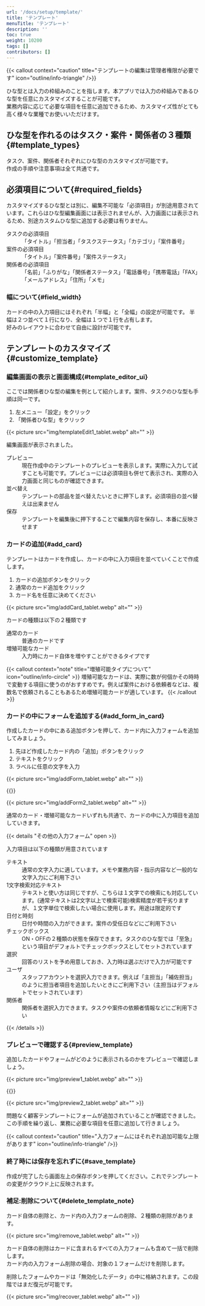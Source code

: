 ```yaml
---
url: '/docs/setup/template/'
title: 'テンプレート'
menuTitle: 'テンプレート'
description: ''
toc: true
weight: 10200
tags: []
contributors: []
---
```


{{< callout context="caution" title="テンプレートの編集は管理者権限が必要です" icon="outline/info-triangle" />}}

ひな型とは入力の枠組みのことを指します。本アプリでは入力の枠組みであるひな型を任意にカスタマイズすることが可能です。  
業務内容に応じて必要な項目を任意に追加できるため、カスタマイズ性がとても高く様々な業種でお使いいただけます。

## ひな型を作れるのはタスク・案件・関係者の３種類{#template_types}

タスク、案件、関係者それぞれにひな型のカスタマイズが可能です。  
作成の手順や注意事項は全て共通です。

## 必須項目について{#required_fields}

カスタマイズするひな型とは別に、編集不可能な「必須項目」が別途用意されています。これらはひな型編集画面には表示されませんが、入力画面には表示されるため、別途カスタムひな型に追加する必要は有りません。

<dl class="basic">
<dt>タスクの必須項目</dt>
<dd>「タイトル」「担当者」「タスクステータス」「カテゴリ」「案件番号」</dd>
<dt>案件の必須項目</dt>
<dd>「タイトル」「案件番号」「案件ステータス」</dd>
<dt>関係者の必須項目</dt>
<dd>「名前」「ふりがな」「関係者ステータス」「電話番号」「携帯電話」「FAX」「メールアドレス」「住所」「メモ」</dd>
</dl>

### 幅について{#field_width}

カードの中の入力項目にはそれぞれ「半幅」と「全幅」の設定が可能です。
半幅は２つ並べて１行になり、全幅は１つで１行を占有します。  
好みのレイアウトに合わせて自由に設計が可能です。

## テンプレートのカスタマイズ{#customize_template}

### 編集画面の表示と画面構成{#template_editor_ui}

ここでは関係者ひな型の編集を例として紹介します。案件、タスクのひな型も手順は同一です。

1. 左メニュー「設定」をクリック
2. 「関係者ひな型」をクリック

{{< picture src="img/templateEdit1_tablet.webp" alt="" >}}

編集画面が表示されました。

<dl class="basic">
<dt>プレビュー</dt>
<dd>現在作成中のテンプレートのプレビューを表示します。実際に入力して試すことも可能です。プレビューには必須項目も併せて表示され、実際の入力画面と同じものが確認できます。</dd>
<dt>並べ替え</dt>
<dd>テンプレートの部品を並べ替えたいときに押下します。必須項目の並べ替えは出来ません</dd>
<dt>保存</dt>
<dd>テンプレートを編集後に押下することで編集内容を保存し、本番に反映させます</dd>
</dl>

### カードの追加{#add_card}

テンプレートはカードを作成し、カードの中に入力項目を並べていくことで作成します。

1. カードの追加ボタンをクリック
2. 通常のカード追加をクリック
3. カード名を任意に決めてください

{{< picture src="img/addCard_tablet.webp" alt="" >}}

カードの種類は以下の２種類です

<dl class="basic">
<dt>通常のカード</dt>
<dd>普通のカードです</dd>
<dt>増殖可能なカード</dt>
<dd>入力時にカード自体を増やすことができるタイプです</dd>
</dl>

{{< callout context="note" title="増殖可能タイプについて" icon="outline/info-circle" >}}
増殖可能なカードは、実際に数が何個かその時時で変動する項目に使うのがおすすめです。例えば案件における依頼者などは、複数名で依頼されることもあるため増殖可能カードが適しています。
{{< /callout >}}

### カードの中にフォームを追加する{#add_form_in_card}

作成したカードの中にある追加ボタンを押して、カード内に入力フォームを追加してみましょう。

1. 先ほど作成したカード内の「追加」ボタンをクリック
2. テキストをクリック
3. ラベルに任意の文字を入力

{{< picture src="img/addForm_tablet.webp" alt="" >}}

{{<nextArrow>}}

{{< picture src="img/addForm2_tablet.webp" alt="" >}}

通常のカード・増殖可能なカードいずれも共通で、カードの中に入力項目を追加していきます。

{{< details "その他の入力フォーム" open >}}

入力項目は以下の種類が用意されています

<dl class="basic">
<dt>テキスト</dt>
<dd>通常の文字入力に適しています。メモや業務内容・指示内容など一般的な文字入力にご利用下さい</dd>
<dt>1文字検索対応テキスト</dt>
<dd>テキストと使い方は同じですが、こちらは１文字での検索にも対応しています。(通常テキストは2文字以上で検索可能)検索精度が若干劣りますが、１文字単位で検索したい場合に使用します。用途は限定的です</dd>
<dt>日付と時刻</dt>
<dd>日付や時間の入力ができます。案件の受任日などにご利用下さい</dd>
<dt>チェックボックス</dt>
<dd>ON・OFFの２種類の状態を保存できます。タスクのひな型では「至急」という項目がデフォルトでチェックボックスとしてセットされています</dd>
<dt>選択</dt>
<dd>回答のリストを予め用意しておき、入力時は選ぶだけで入力が可能です</dd>
<dt>ユーザ</dt>
<dd>スタッフアカウントを選択入力できます。例えば「主担当」「補佐担当」のように担当者項目を追加したいときにご利用下さい（主担当はデフォルトでセットされています）</dd>
<dt>関係者</dt>
<dd>関係者を選択入力できます。タスクや案件の依頼者情報などにご利用下さい</dd>
</dl>

{{< /details >}}

### プレビューで確認する{#preview_template}

追加したカードやフォームがどのように表示されるのかをプレビューで確認しましょう。

{{< picture src="img/preview1_tablet.webp" alt="" >}}

{{<nextArrow>}}

{{< picture src="img/preview2_tablet.webp" alt="" >}}

問題なく顧客テンプレートにフォームが追加されていることが確認できました。
この手順を繰り返し、業務に必要な項目を任意に追加して行きましょう。

{{< callout context="caution" title="入力フォームにはそれぞれ追加可能な上限があります" icon="outline/info-triangle" />}}

### 終了時には保存を忘れずに{#save_template}

作成が完了したら画面左上の保存ボタンを押してください。これでテンプレートの変更がクラウド上に反映されます。

### 補足:削除について{#delete_template_note}

カード自体の削除と、カード内の入力フォームの削除、２種類の削除があります。

{{< picture src="img/remove_tablet.webp" alt="" >}}

カード自体の削除はカードに含まれるすべての入力フォームも含めて一括で削除します。  
カード内の入力フォーム削除の場合、対象の１フォームだけを削除します。

削除したフォームやカードは「無効化したデータ」の中に格納されます。この段階ではまだ復元が可能です。

{{< picture src="img/recover_tablet.webp" alt="" >}}
